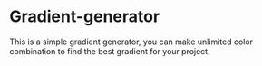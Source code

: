 # Gradient-generator
This is a simple gradient generator, you can make unlimited color combination to find the best gradient for your project.

